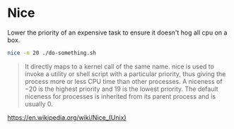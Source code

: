 # Nice

Lower the priority of an expensive task to ensure it doesn't hog all cpu on a box.

```bash
nice -n 20 ./do-something.sh
```

> It directly maps to a kernel call of the same name. nice is used to invoke a utility or shell script with a particular priority, thus giving the process more or less CPU time than other processes. A niceness of −20 is the highest priority and 19 is the lowest priority. The default niceness for processes is inherited from its parent process and is usually 0.

https://en.wikipedia.org/wiki/Nice_(Unix)
